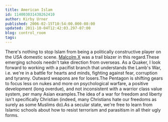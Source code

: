 ```yaml
---
title: American Islam
id: 114003031438262410
author: Kirby Urner
published: 2006-02-15T10:54:00.000-08:00
updated: 2011-10-04T12:42:03.297-07:00
blog: control_room
tags: 
---
```


There's nothing to stop Islam from being a politically constructive player on the USA domestic scene. [Malcolm X](http://mathforum.org/kb/message.jspa?messageID=7579008&tstart=0) was a trail blazer in this regard.These emerging schools needn't take direction from overseas. As a Quaker, I look forward to working with a pacifist branch that understands the Lamb's War, i.e. we're in a battle for hearts and minds, fighting against fear, corruption and tyranny. Outward weapons are for losers.The Pentagon is shifting gears to focus less on nukes and more on psychological warfare, a positive development (long overdue), and not inconsistent with a warrior class value system, per many Asian examples.The idea of a war for freedom and liberty isn't specifically Christian (indeed, many Christians hate our freedoms as surely as some Muslims do).As a secular state, we're free to learn from Islamic schools about how to resist terrorism and parasitism in all their ugly forms.